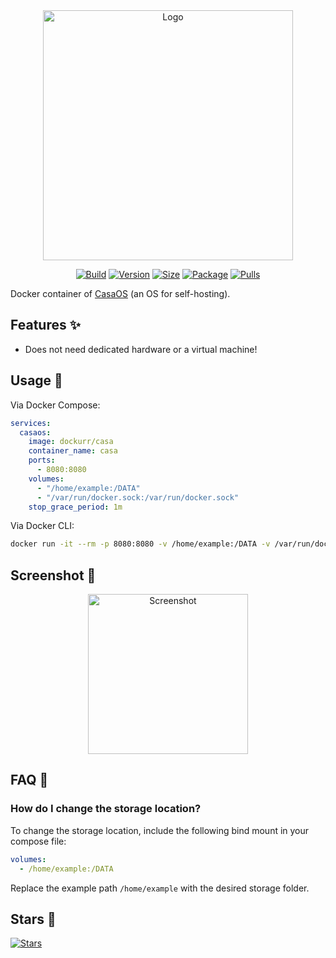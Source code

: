 <div align="center">
<a href="https://github.com/dockur/casaos"><img src="https://raw.githubusercontent.com/dockur/casa/master/.github/logo.png" title="Logo" style="max-width:100%;" width="400" /></a>
</div>
<div align="center">

[![Build]][build_url]
[![Version]][tag_url]
[![Size]][tag_url]
[![Package]][pkg_url]
[![Pulls]][hub_url]

</div></h1>

Docker container of [CasaOS](https://casaos.zimaspace.com/) (an OS for self-hosting).

## Features ✨

* Does not need dedicated hardware or a virtual machine!

## Usage  🐳

Via Docker Compose:

```yaml
services:
  casaos:
    image: dockurr/casa
    container_name: casa
    ports:
      - 8080:8080
    volumes:
      - "/home/example:/DATA"
      - "/var/run/docker.sock:/var/run/docker.sock"
    stop_grace_period: 1m
```

Via Docker CLI:

```bash
docker run -it --rm -p 8080:8080 -v /home/example:/DATA -v /var/run/docker.sock:/var/run/docker.sock --stop-timeout 60 dockurr/casa
```

## Screenshot 📸

<div align="center">
<a href="https://github.com/dockur/casa"><img src="https://raw.githubusercontent.com/dockur/casaos/master/.github/screen.png" title="Screenshot" style="max-width:100%;" width="256" /></a>
</div>

## FAQ 💬

### How do I change the storage location?

  To change the storage location, include the following bind mount in your compose file:

  ```yaml
  volumes:
    - /home/example:/DATA
  ```

  Replace the example path `/home/example` with the desired storage folder.

## Stars 🌟
[![Stars](https://starchart.cc/dockur/casa.svg?variant=adaptive)](https://starchart.cc/dockur/casa)

[build_url]: https://github.com/dockur/casa/
[hub_url]: https://hub.docker.com/r/dockurr/casa
[tag_url]: https://hub.docker.com/r/dockurr/casa/tags
[pkg_url]: https://github.com/dockur/casaos/pkgs/container/casa

[Build]: https://github.com/dockur/casa/actions/workflows/build.yml/badge.svg
[Size]: https://img.shields.io/docker/image-size/dockurr/casa/latest?color=066da5&label=size
[Pulls]: https://img.shields.io/docker/pulls/dockurr/casa.svg?style=flat&label=pulls&logo=docker
[Version]: https://img.shields.io/docker/v/dockurr/casa/latest?arch=amd64&sort=semver&color=066da5
[Package]:https://img.shields.io/badge/dynamic/json?url=https%3A%2F%2Fipitio.github.io%2Fbackage%2Fdockur%2Fcasa%2Fcasa.json&query=%24.downloads&logo=github&style=flat&color=066da5&label=pulls

